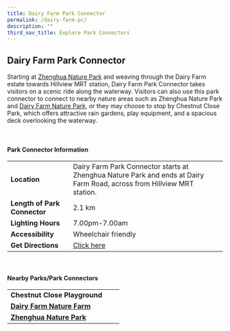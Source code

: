 ```yaml
---
title: Dairy Farm Park Connector
permalink: /dairy-farm-pc/
description: ""
third_nav_title: Explore Park Connectors
---
```

## Dairy Farm Park Connector

Starting at&nbsp;[Zhenghua Nature Park](https://www.nparks.gov.sg/gardens-parks-and-nature/parks-and-nature-reserves/zhenghua-nature-park) and weaving through the Dairy Farm estate towards Hillview MRT station, Dairy Farm Park Connector takes visitors on a scenic ride along the waterway. Visitors can also use this park connector to connect to nearby nature areas such as Zhenghua Nature Park and [Dairy Farm Nature Park](https://www.nparks.gov.sg/gardens-parks-and-nature/parks-and-nature-reserves/dairy-farm-nature-park), or they may choose to stop by Chestnut Close Park, which offers attractive rain gardens, play equipment, and a spacious deck overlooking the waterway.

<br>

#### Park Connector Information

|  |  |  |
| -------- | -------- | -------- |
| **Location** | Dairy Farm Park Connector starts at Zhenghua Nature Park and ends at Dairy Farm Road, across from Hillview MRT station. |  |
| **Length of Park Connector** | 2.1 km |  |
| **Lighting Hours** | 7.00pm-7.00am | |
| **Accessibility** | Wheelchair friendly | |
| **Get Directions** | [Click here](http://www.onemap.gov.sg/main/v2/?lat=1.3653419627080163&amp;lng=103.77840543252722)| |

<br>


#### Nearby Parks/Park Connectors

|   |  |  |
| -------- | -------- | -------- |
| **Chestnut Close Playground** | | |
| **[Dairy Farm Nature Farm](https://www.nparks.gov.sg/gardens-parks-and-nature/parks-and-nature-reserves/dairy-farm-nature-park)** | | |
| **[Zhenghua Nature Park](https://www.nparks.gov.sg/gardens-parks-and-nature/parks-and-nature-reserves/zhenghua-nature-park)** | | |